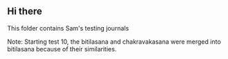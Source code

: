 <h2> Hi there </h2>
This folder contains Sam's testing journals

Note: Starting test 10, the bitilasana and chakravakasana were merged into bitilasana because of their similarities.
